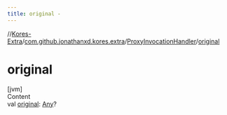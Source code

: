 ```yaml
---
title: original -
---
```

//[Kores-Extra](../../../index.md)/[com.github.jonathanxd.kores.extra](../index.md)/[ProxyInvocationHandler](index.md)/[original](original.md)



# original  
[jvm]  
Content  
val [original](original.md): [Any](https://kotlinlang.org/api/latest/jvm/stdlib/kotlin/-any/index.html)?  



